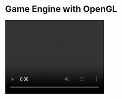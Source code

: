 # Game Engine with OpenGL
<video src="[path/to/video.mp4](https://drive.google.com/file/d/1ub1BQ8QfOcDArUeDHVRV9NOGzC9pbGxI/view?usp=sharing)" width="320" height="240" controls></video>
